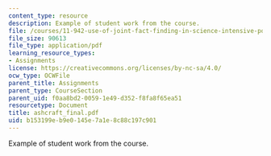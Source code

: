 ```yaml
---
content_type: resource
description: Example of student work from the course.
file: /courses/11-942-use-of-joint-fact-finding-in-science-intensive-policy-disputes-part-ii-spring-2004/b153199eb9e0145e7a1e8c88c197c901_ashcraft_final.pdf
file_size: 90613
file_type: application/pdf
learning_resource_types:
- Assignments
license: https://creativecommons.org/licenses/by-nc-sa/4.0/
ocw_type: OCWFile
parent_title: Assignments
parent_type: CourseSection
parent_uid: f0aa8bd2-0059-1e49-d352-f8fa8f65ea51
resourcetype: Document
title: ashcraft_final.pdf
uid: b153199e-b9e0-145e-7a1e-8c88c197c901
---
```

Example of student work from the course.